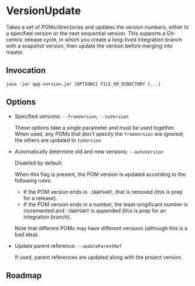 # VersionUpdate

Takes a set of POMs/directories and updates the version numbers, either to a specified
version or the next sequential version. This supports a Git-centric release cycle, in
which you create a long-lived integration branch with a snapshot version, then update
the version before merging into master.


## Invocation

    java -jar app-version.jar [OPTIONS] FILE_OR_DIRECTORY [...]


## Options

* Specified versions: `--fromVersion`, `--toVersion`

  These options take a single parameter and must be used together. When used, any
  POMs that don't specify the `fromVersion` are ignored; the others are updated to
  `toVersion`

* Automatically determine old and new versions: `--autoVersion`

  Disabled by default.

  When this flag is present, the POM version is updated according to the following
  rules:

  * If the POM version ends in `-SNAPSHOT`, that is removed (this is prep for a
    release).
  * If the POM version ends in a number, the least-singificant number is incremented
    and `-SNAPSHOT` is appended (this is prep for an integration branch).

  Note that different POMs may have different versions (although this is a bad idea).

* Update parent reference: `--updateParentRef`

  If used, parent references are updated along with the project version.


## Roadmap


